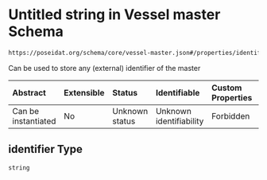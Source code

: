 # Untitled string in Vessel master Schema

```txt
https://poseidat.org/schema/core/vessel-master.json#/properties/identifier
```

Can be used to store any (external) identifier of the master

| Abstract            | Extensible | Status         | Identifiable            | Custom Properties | Additional Properties | Access Restrictions | Defined In                                                                    |
| :------------------ | :--------- | :------------- | :---------------------- | :---------------- | :-------------------- | :------------------ | :---------------------------------------------------------------------------- |
| Can be instantiated | No         | Unknown status | Unknown identifiability | Forbidden         | Allowed               | none                | [vessel-master.json*](schemas/core/vessel-master.json "open original schema") |

## identifier Type

`string`
